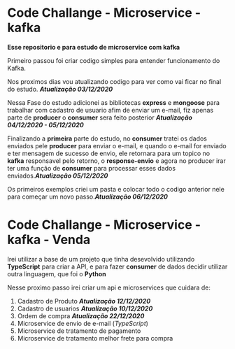 # Code Challange - Microservice - kafka
**Esse repositorio e para estudo de microservice com kafka**

Primeiro passou foi criar codigo simples para entender funcionamento do Kafka.

Nos proximos dias vou atualizando codigo para ver como vai ficar no final do estudo. ***Atualização 03/12/2020***

Nessa Fase do estudo adicionei as bibliotecas **express** e **mongoose** para trabalhar com cadastro de usuario afim de enviar um e-mail, fiz apenas parte de **producer** o **consumer** sera feito posterior ***Atualização 04/12/2020 - 05/12/2020***

Finalizando a **primeira** parte do estudo, no **consumer** tratei os dados enviados pele **producer** para enviar o e-mail, e quando o e-mail for enviado e ter mensagem de sucesso de envio, ele retornara para um topico no **kafka** responsavel pelo retorno, o **response-envio** e agora no producer irar ter uma função de **consumer** para processar esses dados enviados.***Atualização 05/12/2020***

Os primeiros exemplos criei um pasta e colocar todo o codigo anterior nele para começar um novo passo.***Atualização 06/12/2020***

# Code Challange - Microservice - kafka - Venda 
Irei utilizar a base de um projeto que tinha desevolvido utilizando **TypeScript** para criar a API, e para fazer **consumer** de dados
decidir utilizar outra linguagem, que foi o **Python** 

Nesse proximo passo irei criar um api e microservices  que cuidara de:
1. Cadastro de Produto ***Atualização 12/12/2020***
2. Cadastro de usuarios ***Atualização 10/12/2020***
3. Ordem de compra ***Atualização 22/12/2020***
4. Microservice de envio de e-mail (*TypeScript*)
5. Microservice de tratamento de pagamento 
6. Microservice de tratamento melhor frete para compra
   
